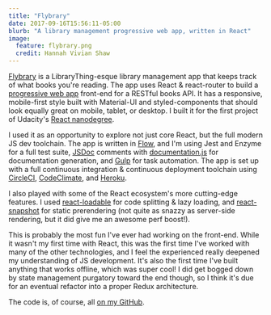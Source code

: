 ```yaml
---
title: "Flybrary"
date: 2017-09-16T15:56:11-05:00
blurb: "A library management progressive web app, written in React"
image:
  feature: flybrary.png
  credit: Hannah Vivian Shaw
---
```


[Flybrary](https://my-reads-vivshaw.herokuapp.com/) is a LibraryThing-esque library management app that keeps track of what books you're reading. The app uses React & react-router to build a [progressive web app](https://developers.google.com/web/progressive-web-apps/) front-end for a RESTful books API. It has a responsive, mobile-first style built with Material-UI and styled-components that should look equally great on mobile, tablet, or desktop. I built it for the first project of Udacity's [React nanodegree](https://www.udacity.com/course/react-nanodegree--nd019).

I used it as an opportunity to explore not just core React, but the full modern JS dev toolchain. The app is written in [Flow](https://flow.org/), and I'm using Jest and Enzyme for a full test suite, [JSDoc](http://usejsdoc.org/) comments with [documentation.js](http://documentation.js.org/) for documentation generation, and [Gulp](https://gulpjs.com/) for task automation. The app is set up with a full continuous integration & continuous deployment toolchain using [CircleCI](https://circleci.com/), [CodeClimate](https://codeclimate.com/), and [Heroku](https://heroku.com/).

I also played with some of the React ecosystem's more cutting-edge features. I used [react-loadable](https://github.com/thejameskyle/react-loadable) for code splitting & lazy loading, and [react-snapshot](https://github.com/geelen/react-snapshot) for static prerendering (not quite as snazzy as server-side rendering, but it did give me an awesome perf boost!).

This is probably the most fun I've ever had working on the front-end. While it wasn't my first time with React, this was the first time I've worked with many of the other technologies, and I feel the experienced really deepened my understanding of JS development. It's also the first time I've built anything that works offline, which was super cool! I did get bogged down by state management purgatory toward the end though, so I think it's due for an eventual refactor into a proper Redux architecture.

The code is, of course, all [on my GitHub](https://github.com/vivshaw/my-reads).
